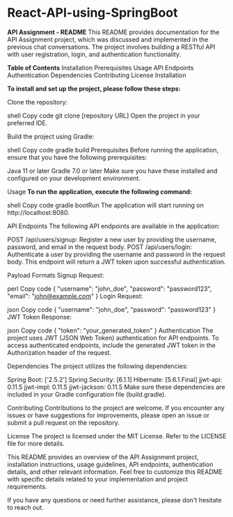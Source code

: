 # React-API-using-SpringBoot
**API Assignment - README**
This README provides documentation for the API Assignment project, which was discussed and implemented in the previous chat conversations. The project involves building a RESTful API with user registration, login, and authentication functionality.

**Table of Contents**
Installation
Prerequisites
Usage
API Endpoints
Authentication
Dependencies
Contributing
License
Installation

**To install and set up the project, please follow these steps:**

Clone the repository:

shell
Copy code
git clone [repository URL]
Open the project in your preferred IDE.

Build the project using Gradle:

shell
Copy code
gradle build
Prerequisites
Before running the application, ensure that you have the following prerequisites:

Java 11 or later
Gradle 7.0 or later
Make sure you have these installed and configured on your development environment.

Usage
**To run the application, execute the following command:**

shell
Copy code
gradle bootRun
The application will start running on http://localhost:8080.

API Endpoints
The following API endpoints are available in the application:

POST /api/users/signup: Register a new user by providing the username, password, and email in the request body.
POST /api/users/login: Authenticate a user by providing the username and password in the request body. This endpoint will return a JWT token upon successful authentication.

Payload Formats
Signup Request:

perl
Copy code
{
"username": "john_doe",
"password": "password123",
"email": "john@example.com"
}
Login Request:

json
Copy code
{
"username": "john_doe",
"password": "password123"
}
JWT Token Response:

json
Copy code
{
"token": "your_generated_token"
}
Authentication
The project uses JWT (JSON Web Token) authentication for API endpoints. To access authenticated endpoints, include the generated JWT token in the Authorization header of the request.

Dependencies
The project utilizes the following dependencies:

Spring Boot: ['2.5.2']
Spring Security: [6.1.1]
Hibernate: [5.6.1.Final]
jjwt-api: 0.11.5
jjwt-impl: 0.11.5
jjwt-jackson: 0.11.5
Make sure these dependencies are included in your Gradle configuration file (build.gradle).

Contributing
Contributions to the project are welcome. If you encounter any issues or have suggestions for improvements, please open an issue or submit a pull request on the repository.

License
The project is licensed under the MIT License. Refer to the LICENSE file for more details.

This README provides an overview of the API Assignment project, installation instructions, usage guidelines, API endpoints, authentication details, and other relevant information. Feel free to customize this README with specific details related to your implementation and project requirements.

If you have any questions or need further assistance, please don't hesitate to reach out.
